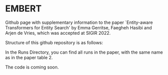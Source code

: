 # EMBERT

Github page with supplementary information to the paper `Entity-aware Transformers for Entity Search' by Emma Gerritse, Faegheh Hasibi and Arjen de Vries, which was accepted at SIGIR 2022.

Structure of this github repository is as follows:

In the Runs Directory, you can find all runs in the paper, with the same name as in the paper table 2. 

The code is coming soon.

